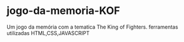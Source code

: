 ﻿# jogo-da-memoria-KOF
 
Um jogo da memória com a tematica The King of Fighters.
ferramentas utilizadas HTML,CSS,JAVASCRIPT
